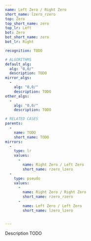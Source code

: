 ```yaml
---
name: Left Zero / Right Zero
short_name: lzero_rzero
top: Zero
top_short_name: zero
top_lr: Left
bot: Zero
bot_short_name: zero
bot_lr: Right

recognition: TODO

# ALGORITHMS
default_alg:
  alg: "0,0/"
  description: TODO
mirror_algs:
  -
    alg: "0,0/"
    description: TODO
other_algs:
  -
    alg: "0,0/"
    description: TODO

# RELATED CASES
parents:
  -
    name: TODO
    short_name: TODO
mirrors:
  -
    type: lr
    values: 
      -
        name: Right Zero / Left Zero
        short_name: rzero_lzero
  -
    type: pseudo
    values: 
      -
        name: Right Zero / Right Zero
        short_name: rzero_rzero
      -
        name: Left Zero / Left Zero
        short_name: lzero_lzero


---
```


Description TODO

